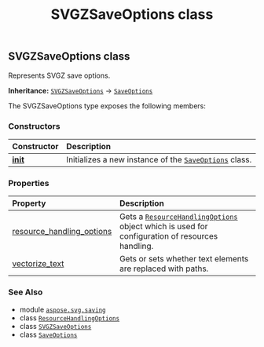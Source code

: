 ﻿---
title: SVGZSaveOptions class
second_title: Aspose.SVG for Python via .NET API References
description: 
type: docs
weight: 70
url: /python-net/aspose.svg.saving/svgzsaveoptions/
is_root: false
---

## SVGZSaveOptions class

Represents SVGZ save options.



**Inheritance:** [`SVGZSaveOptions`](/svg/python-net/aspose.svg.saving/svgzsaveoptions) → 
[`SaveOptions`](/svg/python-net/aspose.svg.saving/saveoptions)



The SVGZSaveOptions type exposes the following members:

### Constructors
| Constructor | Description |
| :- | :- |
| [__init__](/svg/python-net/aspose.svg.saving/svgzsaveoptions/__init__/#) | Initializes a new instance of the [`SaveOptions`](/svg/python-net/aspose.svg.saving/saveoptions) class. |


### Properties
| Property | Description |
| :- | :- |
| [resource_handling_options](/svg/python-net/aspose.svg.saving/svgzsaveoptions/resource_handling_options) | Gets a [`ResourceHandlingOptions`](/svg/python-net/aspose.svg.saving/resourcehandlingoptions) object which is used for configuration of resources handling. |
| [vectorize_text](/svg/python-net/aspose.svg.saving/svgzsaveoptions/vectorize_text) | Gets or sets whether text elements are replaced with paths. |



### See Also
* module [`aspose.svg.saving`](..)
* class [`ResourceHandlingOptions`](/svg/python-net/aspose.svg.saving/resourcehandlingoptions)
* class [`SVGZSaveOptions`](/svg/python-net/aspose.svg.saving/svgzsaveoptions)
* class [`SaveOptions`](/svg/python-net/aspose.svg.saving/saveoptions)
